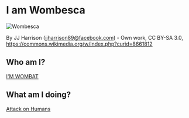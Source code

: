 # I am Wombesca

![Wombesca](https://upload.wikimedia.org/wikipedia/commons/1/18/Vombatus_ursinus_-Maria_Island_National_Park.jpg)

By JJ Harrison (jjharrison89@facebook.com) - Own work, CC BY-SA 3.0, https://commons.wikimedia.org/w/index.php?curid=8661812

## Who am I?

[I'M WOMBAT](https://en.wikipedia.org/wiki/Wombat)

## What am I doing?

[Attack on Humans](https://en.wikipedia.org/wiki/Wombat#Attacks_on_humans)
